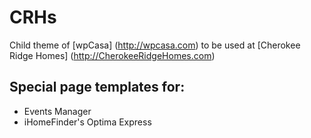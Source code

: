 # CRHs
Child theme of [wpCasa] (http://wpcasa.com) 
to be used at [Cherokee Ridge Homes] (http://CherokeeRidgeHomes.com)

## Special page templates for:
* Events Manager
* iHomeFinder's Optima Express

